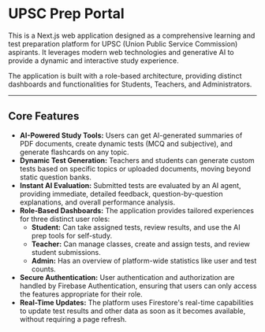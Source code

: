 # UPSC Prep Portal

This is a Next.js web application designed as a comprehensive learning and test preparation platform for UPSC (Union Public Service Commission) aspirants. It leverages modern web technologies and generative AI to provide a dynamic and interactive study experience.

The application is built with a role-based architecture, providing distinct dashboards and functionalities for Students, Teachers, and Administrators.

---

## Core Features

- **AI-Powered Study Tools:** Users can get AI-generated summaries of PDF documents, create dynamic tests (MCQ and subjective), and generate flashcards on any topic.
- **Dynamic Test Generation:** Teachers and students can generate custom tests based on specific topics or uploaded documents, moving beyond static question banks.
- **Instant AI Evaluation:** Submitted tests are evaluated by an AI agent, providing immediate, detailed feedback, question-by-question explanations, and overall performance analysis.
- **Role-Based Dashboards:** The application provides tailored experiences for three distinct user roles:
    - **Student:** Can take assigned tests, review results, and use the AI prep tools for self-study.
    - **Teacher:** Can manage classes, create and assign tests, and review student submissions.
    - **Admin:** Has an overview of platform-wide statistics like user and test counts.
- **Secure Authentication:** User authentication and authorization are handled by Firebase Authentication, ensuring that users can only access the features appropriate for their role.
- **Real-Time Updates:** The platform uses Firestore's real-time capabilities to update test results and other data as soon as it becomes available, without requiring a page refresh.
